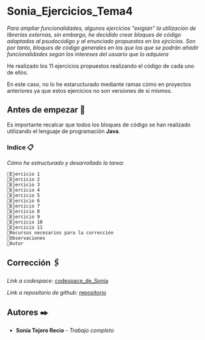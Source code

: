 # Sonia_Ejercicios_Tema4

_Para ampliar funcionalidades, algunos ejercicios "exigían" la utilización de librerías externas, sin embargo, he decidido crear bloques de código adaptados al psudocódigo y al enunciado propuestos en los ejrcicios. Son por tanto, bloques de código generales en los que los que se podrán añadir funcionalidades según los intereses del usuario que lo adquiera_

He realizado los 11 ejercicios propuestos realizando el código de cada uno de ellos.

En este caso, no lo he estaructurado mediante ramas cómo en proyectos anteriores ya que estos ejercicios no son versiones de sí mismos. 

## Antes de empezar 🚀

Es importante recalcar que todos los bloques de código se han realizado utilizando el lenguaje de programación **Java**. 


### Indice 📋
_Cómo he estructurado y desarrollado la tarea:_

```
📌Ejercicio 1
📌Ejercicio 2
📌Ejercicio 3
📌Ejercicio 4
📌Ejercicio 5
📌Ejercicio 6
📌Ejercicio 7
📌Ejercicio 8
📌Ejercicio 9
📌Ejercicio 10
📌Ejercicio 11
📌Recursos necesarios para la corrección
📌Observaciones 
📌Autor
```


## Corrección 🖇️
_Link a codespace:_ [codespace_de_Sonia](https://codespaces.new/SoniaTejeroRecio/ejercicioTema4)

_Link a repositorio de github:_ [repositorio](https://github.com/SoniaTejeroRecio/ejercicioTema4.git)


## Autores ✒️
* **Sonia Tejero Recio** - *Trabajo completo*


